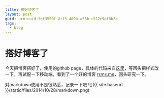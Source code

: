 ```yaml
---
title: 搭好博客了
layout: post
guid: urn:uuid:2ef3550f-8cf3-400b-a55b-c512c9af8b2d
tags:
  - blog
---
```


# 搭好博客了

今天把博客搭好了，使用的github page，具体的代码来自[这里](https://github.com/waynezhang/blog)，等回头把样式改一下，再试配一下移动端，看到了一个好的博客 [rsms.me](http://rsms.me)，回头研究一下。

对markdown使用不是很熟悉，记录一下吧
![]({{ site.baseurl }}/static/files/2014/10/28/markdown.png)